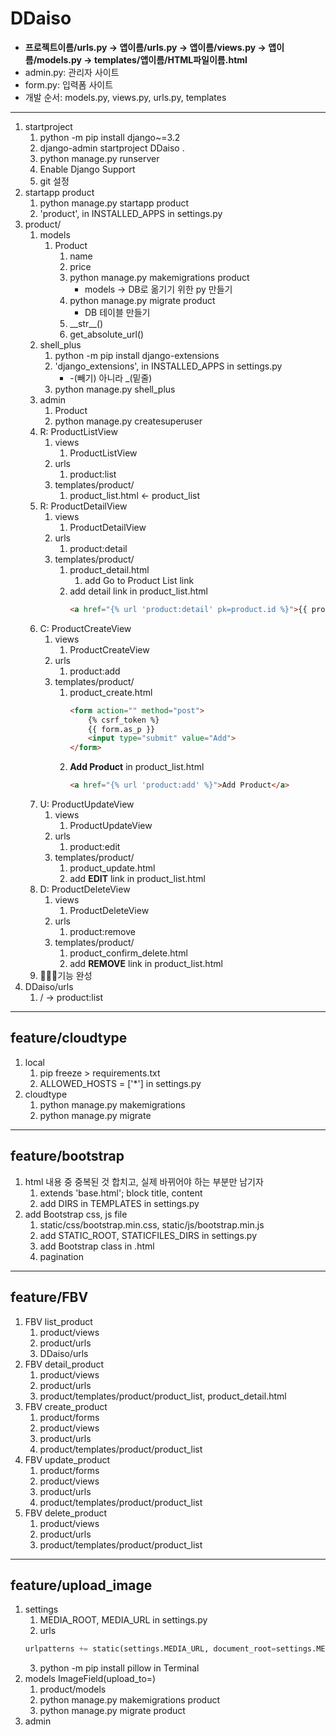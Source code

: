 # DDaiso
- **프로젝트이름/urls.py -> 앱이름/urls.py -> 앱이름/views.py -> 앱이름/models.py -> templates/앱이름/HTML파일이름.html**
- admin.py: 관리자 사이트
- form.py: 입력폼 사이트
- 개발 순서: models.py, views.py, urls.py, templates
---
1. startproject
   1. python -m pip install django~=3.2
   2. django-admin startproject DDaiso .
   3. python manage.py runserver
   4. Enable Django Support
   5. git 설정
2. startapp product
   1. python manage.py startapp product
   2. 'product', in INSTALLED_APPS in settings.py
3. product/
   1. models
      1. Product
         1. name
         2. price
         3. python manage.py makemigrations product
            - models -> DB로 옮기기 위한 py 만들기
         4. python manage.py migrate product
            - DB 테이블 만들기
         5. \_\_str\_\_()
         6. get_absolute_url()
   2. shell_plus
      1. python -m pip install django-extensions
      2. 'django_extensions', in INSTALLED_APPS in settings.py
         - -(빼기) 아니라 _(밑줄)
      3. python manage.py shell_plus
   3. admin
      1. Product
      2. python manage.py createsuperuser
   4. R: ProductListView
      1. views
         1. ProductListView
      2. urls
         1. product:list
      3. templates/product/
         1. product_list.html <- product_list
   5. R: ProductDetailView
      1. views
         1. ProductDetailView
      2. urls
         1. product:detail
      3. templates/product/
         1. product_detail.html
            1. add Go to Product List link
         2. add detail link in product_list.html
            ```html
            <a href="{% url 'product:detail' pk=product.id %}">{{ product.name }}</a>
            ```
   6. C: ProductCreateView
      1. views
         1. ProductCreateView
      2. urls
         1. product:add
      3. templates/product/
         1. product_create.html
            ```html
            <form action="" method="post">
                {% csrf_token %}
                {{ form.as_p }}
                <input type="submit" value="Add">
            </form>
            ```
         2. **Add Product** in product_list.html
            ```html
            <a href="{% url 'product:add' %}">Add Product</a>
            ```
   7. U: ProductUpdateView
      1. views
         1. ProductUpdateView
      2. urls
         1. product:edit
      3. templates/product/
         1. product_update.html
         2. add **EDIT** link in product_list.html
   8. D: ProductDeleteView
      1. views
         1. ProductDeleteView
      2. urls
         1. product:remove
      3. templates/product/
         1. product_confirm_delete.html
         2. add **REMOVE** link in product_list.html
   9. 🧨🎉✨기능 완성
4. DDaiso/urls
   1. / -> product:list
---
## feature/cloudtype
1. local
   1. pip freeze > requirements.txt
   2. ALLOWED_HOSTS = ['*'] in settings.py
2. cloudtype
   1. python manage.py makemigrations
   2. python manage.py migrate
---
## feature/bootstrap
1. html 내용 중 중복된 것 합치고, 실제 바뀌어야 하는 부분만 남기자
   1. extends 'base.html'; block title, content
   2. add DIRS in TEMPLATES in settings.py
2. add Bootstrap css, js file
   1. static/css/bootstrap.min.css, static/js/bootstrap.min.js
   2. add STATIC_ROOT, STATICFILES_DIRS in settings.py
   3. add Bootstrap class in .html
   4. pagination
---
## feature/FBV
1. FBV list_product
   1. product/views
   2. product/urls
   3. DDaiso/urls
2. FBV detail_product
   1. product/views
   2. product/urls
   3. product/templates/product/product_list, product_detail.html
3. FBV create_product
   1. product/forms
   2. product/views
   3. product/urls
   4. product/templates/product/product_list
4. FBV update_product
   1. product/forms 
   2. product/views
   3. product/urls
   4. product/templates/product/product_list
5. FBV delete_product
   1. product/views
   2. product/urls
   3. product/templates/product/product_list
---
## feature/upload_image
1. settings
   1. MEDIA_ROOT, MEDIA_URL    in settings.py
   2. urls
   ```python
   urlpatterns += static(settings.MEDIA_URL, document_root=settings.MEDIA_ROOT)
   ```
   3. python -m pip install pillow    in Terminal
2. models ImageField(upload_to=)
   1. product/models
   2. python manage.py makemigrations product
   3. python manage.py migrate product
3. admin